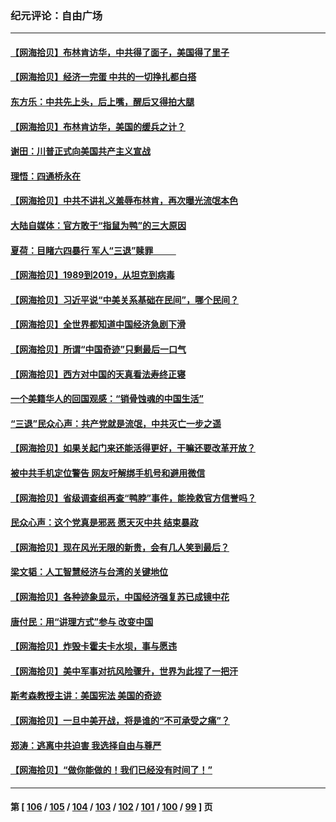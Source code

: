 ### 纪元评论：自由广场
---
#### [【网海拾贝】布林肯访华，中共得了面子，美国得了里子](../../pages/nsc993/n14021440.md) 
#### [【网海拾贝】经济一完蛋 中共的一切挣扎都白搭](../../pages/nsc993/n14021000.md) 
#### [东方乐：中共先上头，后上嘴，醒后又得拍大腿](../../pages/nsc993/n14021021.md) 
#### [【网海拾贝】布林肯访华，美国的缓兵之计？](../../pages/nsc993/n14020214.md) 
#### [谢田：川普正式向美国共产主义宣战](../../pages/nsc993/n14019485.md) 
#### [理悟：四通桥永在](../../pages/nsc993/n14019481.md) 
#### [【网海拾贝】中共不讲礼义羞辱布林肯，再次曝光流氓本色](../../pages/nsc993/n14019447.md) 
#### [大陆自媒体：官方敢于“指鼠为鸭”的三大原因](../../pages/nsc993/n14019433.md) 
#### [夏荷：目睹六四暴行 军人“三退”赎罪           ](../../pages/nsc993/n14018793.md) 
#### [【网海拾贝】1989到2019，从坦克到病毒](../../pages/nsc993/n14018767.md) 
#### [【网海拾贝】习近平说“中美关系基础在民间”，哪个民间？](../../pages/nsc993/n14018200.md) 
#### [【网海拾贝】全世界都知道中国经济急剧下滑](../../pages/nsc993/n14017985.md) 
#### [【网海拾贝】所谓“中国奇迹”只剩最后一口气](../../pages/nsc993/n14017268.md) 
#### [【网海拾贝】西方对中国的天真看法寿终正寝](../../pages/nsc993/n14016640.md) 
#### [一个美籍华人的回国观感：“销骨蚀魂的中国生活”](../../pages/nsc993/n14016665.md) 
#### [“三退”民众心声：共产党就是流氓，中共灭亡一步之遥](../../pages/nsc993/n14015858.md) 
#### [【网海拾贝】如果关起门来还能活得更好，干嘛还要改革开放？](../../pages/nsc993/n14015832.md) 
#### [被中共手机定位警告 网友吁解绑手机号和避用微信](../../pages/nsc993/n14015492.md) 
#### [【网海拾贝】省级调查组再查“鸭脖”事件，能挽救官方信誉吗？](../../pages/nsc993/n14015203.md) 
#### [民众心声：这个党真是邪恶 愿天灭中共 结束暴政](../../pages/nsc993/n14014251.md) 
#### [【网海拾贝】现在风光无限的新贵，会有几人笑到最后？](../../pages/nsc993/n14014484.md) 
#### [梁文韬：人工智慧经济与台湾的关键地位](../../pages/nsc993/n14014239.md) 
#### [【网海拾贝】各种迹象显示，中国经济强复苏已成镜中花](../../pages/nsc993/n14014056.md) 
#### [唐付民：用“讲理方式”参与 改变中国](../../pages/nsc993/n14014026.md) 
#### [【网海拾贝】炸毁卡霍夫卡水坝，事与愿违](../../pages/nsc993/n14013661.md) 
#### [【网海拾贝】美中军事对抗风险骤升，世界为此捏了一把汗](../../pages/nsc993/n14013005.md) 
#### [斯考森教授主讲：美国宪法 美国的奇迹](../../pages/nsc993/n14012595.md) 
#### [【网海拾贝】一旦中美开战，将是谁的“不可承受之痛”？](../../pages/nsc993/n14012236.md) 
#### [郑涛：逃离中共迫害 我选择自由与尊严](../../pages/nsc993/n14012043.md) 
#### [【网海拾贝】“做你能做的！我们已经没有时间了！”](../../pages/nsc993/n14011531.md) 

---
#### 第 [ [106](./106.md) / [105](./105.md) / [104](./104.md) / [103](./103.md) / [102](./102.md) / [101](./101.md) / [100](./100.md) / [99](./99.md) ] 页
